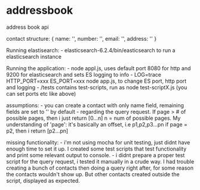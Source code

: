 # addressbook
address book api

contact structure:
	{
		name: '',
		number: '',
		email: '',
		address: ''
	}

Running elastisearch:
	- elasticsearch-6.2.4/bin/easticsearch to run a elasticsearch instance

Running the application:
	- node appl.js, uses default port 8080 for http and 9200 for elasticsearch and sets ES logging to info
	- LOG=trace HTTP_PORT=xxx ES_PORT=xxx node app.js, to change ES port, http port and logging
	- /tests contains test-scripts, run as node test-scriptX.js (you can set ports etc like above) 

assumptions:
	- you can create a contact with only name field, remaining fields are set to '' by default
	- regarding the query request. If page > # of possible pages, then i just return [0...n] n = num of possible pages. My understanding of 'page': it's basically an offset, i.e p1,p2,p3...pn if page = p2, then i return [p2...pn]

missing functionality:
	- i'm not using mocha for unit testing, just didnt have enough time to set it up. I created some test scripts that test functionality and print some relevant output to console.
	- i didnt prepare a proper test script for the query request, i tested it manually in a crude way. I had trouble creating a bunch of contacts then doing a query right after, for some reason the contacts wouldn't show up. But other contacts created outside the script, displayed as expected. 
